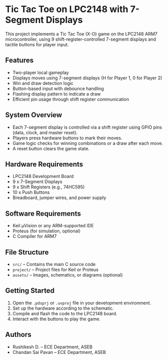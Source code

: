 # Tic Tac Toe on LPC2148 with 7-Segment Displays

This project implements a Tic Tac Toe (X-O) game on the LPC2148 ARM7 microcontroller, using 9 shift-register-controlled 7-segment displays and tactile buttons for player input.

## Features

- Two-player local gameplay
- Displays moves using 7-segment displays (H for Player 1, 0 for Player 2)
- Win and draw detection logic
- Button-based input with debounce handling
- Flashing display pattern to indicate a draw
- Efficient pin usage through shift register communication

## System Overview

- Each 7-segment display is controlled via a shift register using GPIO pins (data, clock, and master reset).
- Players press hardware buttons to mark their moves.
- Game logic checks for winning combinations or a draw after each move.
- A reset button clears the game state.

## Hardware Requirements

- LPC2148 Development Board
- 9 x 7-Segment Displays
- 9 x Shift Registers (e.g., 74HC595)
- 10 x Push Buttons
- Breadboard, jumper wires, and power supply

## Software Requirements

- Keil µVision or any ARM-supported IDE
- Proteus (for simulation, optional)
- C Compiler for ARM7

## File Structure

- `src/` – Contains the main C source code
- `project/` – Project files for Keil or Proteus
- `assets/` – Images, schematics, or diagrams (optional)

## Getting Started

1. Open the `.pdsprj` or `.uvproj` file in your development environment.
2. Set up the hardware according to the schematic.
3. Compile and flash the code to the LPC2148 board.
4. Interact with the buttons to play the game.

## Authors

- Rushikesh D. – ECE Department, ASEB
- Chandan Sai Pavan – ECE Department, ASEB


